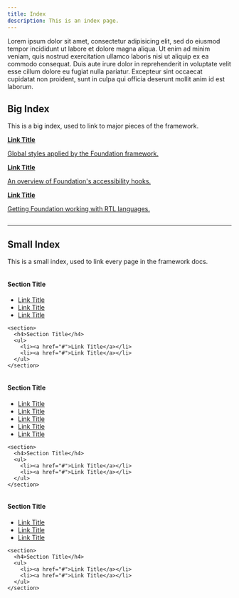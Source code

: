 ```yaml
---
title: Index
description: This is an index page.
---
```


Lorem ipsum dolor sit amet, consectetur adipisicing elit, sed do eiusmod tempor incididunt ut labore et dolore magna aliqua. Ut enim ad minim veniam, quis nostrud exercitation ullamco laboris nisi ut aliquip ex ea commodo consequat. Duis aute irure dolor in reprehenderit in voluptate velit esse cillum dolore eu fugiat nulla pariatur. Excepteur sint occaecat cupidatat non proident, sunt in culpa qui officia deserunt mollit anim id est laborum.

## Big Index

This is a big index, used to link to major pieces of the framework.

<div class="row up-1 medium-up-2 large-up-3 docs-big-index">
  <div class="column"><a href="#">
    <strong>Link Title</strong>
    <p>Global styles applied by the Foundation framework.</p>
  </a></div>
  <div class="column"><a href="#">
    <strong>Link Title</strong>
    <p>An overview of Foundation's accessibility hooks.</p>
  </a></div>
  <div class="column"><a href="#">
    <strong>Link Title</strong>
    <p>Getting Foundation working with RTL languages.</p>
  </a></div>
</div>

---

## Small Index

This is a small index, used to link every page in the framework docs.

<div class="row up-1 medium-up-3 docs-small-index">
  <div class="column">
    <section>
      <h4>Section Title</h4>
      <ul>
        <li><a href="#">Link Title</a></li>
        <li><a href="#">Link Title</a></li>
        <li><a href="#">Link Title</a></li>
      </ul>
    </section>

    <section>
      <h4>Section Title</h4>
      <ul>
        <li><a href="#">Link Title</a></li>
        <li><a href="#">Link Title</a></li>
      </ul>
    </section>
  </div>
  <div class="column">
    <section>
      <h4>Section Title</h4>
      <ul>
        <li><a href="#">Link Title</a></li>
        <li><a href="#">Link Title</a></li>
        <li><a href="#">Link Title</a></li>
        <li><a href="#">Link Title</a></li>
        <li><a href="#">Link Title</a></li>
      </ul>
    </section>

    <section>
      <h4>Section Title</h4>
      <ul>
        <li><a href="#">Link Title</a></li>
        <li><a href="#">Link Title</a></li>
      </ul>
    </section>
  </div>
  <div class="column">
    <section>
      <h4>Section Title</h4>
      <ul>
        <li><a href="#">Link Title</a></li>
        <li><a href="#">Link Title</a></li>
        <li><a href="#">Link Title</a></li>
      </ul>
    </section>

    <section>
      <h4>Section Title</h4>
      <ul>
        <li><a href="#">Link Title</a></li>
        <li><a href="#">Link Title</a></li>
      </ul>
    </section>
  </div>
</div>

